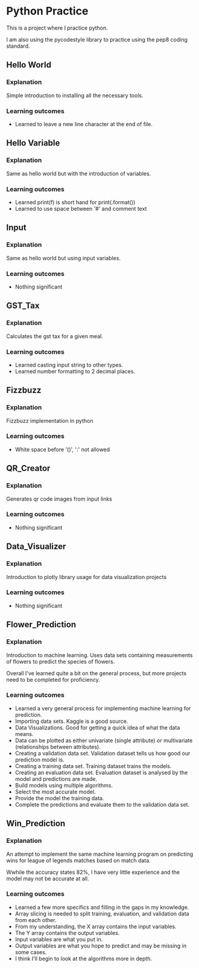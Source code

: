 # Python Practice

This is a project where I practice python.

I am also using the pycodestyle library to practice using the pep8 coding standard.

## Hello World
### Explanation
Simple introduction to installing all the necessary tools.

### Learning outcomes

* Learned to leave a new line character at the end of file.

## Hello Variable
### Explanation

Same as hello world but with the introduction of variables.

### Learning outcomes

* Learned print(f) is short hand for print(.format())
* Learned to use space between '#' and comment text

## Input
### Explanation

Same as hello world but using input variables.

### Learning outcomes

* Nothing significant

## GST_Tax
### Explanation

Calculates the gst tax for a given meal.

### Learning outcomes

* Learned casting input string to other types.
* Learned number formatting to 2 decimal places.

## Fizzbuzz
### Explanation

Fizzbuzz implementation in python

### Learning outcomes

* White space before '()', ':' not allowed

## QR_Creator
### Explanation

Generates qr code images from input links

### Learning outcomes

* Nothing significant

## Data_Visualizer
### Explanation

Introduction to plotly library usage for data visualization projects

### Learning outcomes

* Nothing significant

## Flower_Prediction
### Explanation

Introduction to machine learning. Uses data sets containing measurements of flowers to predict the species of flowers.

Overall I've learned quite a bit on the general process, but more projects need to be completed for proficiency.

### Learning outcomes

* Learned a very general process for implementing machine learning for prediction.
* Importing data sets. Kaggle is a good source.
* Data Visualizations. Good for getting a quick idea of what the data means.
* Data can be plotted as either univariate (single attribute) or multivariate (relationships between attributes).
* Creating a validation data set. Validation dataset tells us how good our prediction model is.
* Creating a training data set. Training dataset trains the models.
* Creating an evaluation data set. Evaluation dataset is analysed by the model and predictions are made.
* Build models using multiple algorithms.
* Select the most accurate model.
* Provide the model the training data.
* Complete the predictions and evaluate them to the validation data set.

## Win_Prediction
### Explanation

An attempt to implement the same machine learning program on predicting wins for league of legends matches based on match data.

Wwhile the accuracy states 82%, I have very little experience and the model may not be accurate at all.

### Learning outcomes

* Learned a few more specifics and filling in the gaps in my knowledge.
* Array slicing is needed to split training, evaluation, and validation data from each other.
* From my understanding, the X array contains the input variables.
* The Y array contains the output variables.
* Input variables are what you put in.
* Output variables are what you hope to predict and may be missing in some cases.
* I think I'll begin to look at the algorithms more in depth.
